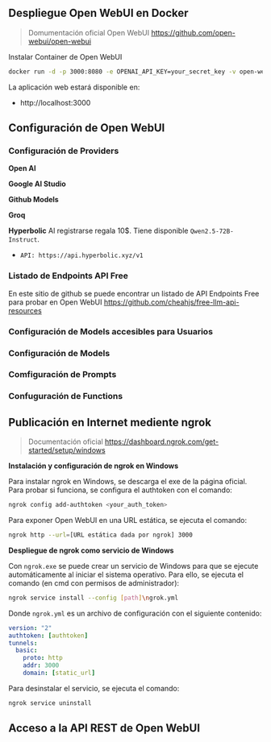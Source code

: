 ## Despliegue Open WebUI en Docker 

> Domumentación oficial Open WebUI
> https://github.com/open-webui/open-webui

Instalar Container de Open WebUI
```bash
docker run -d -p 3000:8080 -e OPENAI_API_KEY=your_secret_key -v open-webui:/app/backend/data --name open-webui --restart always ghcr.io/open-webui/open-webui:main
```
La aplicación web estará disponible en: 
- http://localhost:3000

## Configuración de Open WebUI

### Configuración de Providers

**Open AI**

**Google AI Studio**

**Github Models**

**Groq**

**Hyperbolic**
Al registrarse regala 10$. Tiene disponible `Qwen2.5-72B-Instruct`.
- ``API: https://api.hyperbolic.xyz/v1``


### Listado de Endpoints API Free
En este sitio de github se puede encontrar un listado de API Endpoints Free para probar en Open WebUI
https://github.com/cheahjs/free-llm-api-resources 



### Configuración de Models accesibles para Usuarios

### Configuración de Models

### Comfiguración de Prompts

### Confuguración de Functions


## Publicación en Internet mediente ngrok

> Documentación oficial
> https://dashboard.ngrok.com/get-started/setup/windows

**Instalación y configuración de ngrok en Windows**

Para instalar ngrok en Windows, se descarga el exe de la página oficial.
Para probar si funciona, se configura el authtoken con el comando:
```bash
ngrok config add-authtoken <your_auth_token>
```
Para exponer Open WebUI en una URL estática, se ejecuta el comando:
```bash
ngrok http --url=[URL estática dada por ngrok] 3000
```

**Despliegue de ngrok como servicio de Windows**

Con `ngrok.exe` se puede crear un servicio de Windows para que se ejecute automáticamente al iniciar el sistema operativo. Para ello, se ejecuta el comando (en cmd con permisos de administrador):
```bash
ngrok service install --config [path]\ngrok.yml
```
Donde `ngrok.yml` es un archivo de configuración con el siguiente contenido:
```yaml
version: "2"
authtoken: [authtoken]
tunnels:
  basic:
    proto: http
    addr: 3000
    domain: [static_url]
```
Para desinstalar el servicio, se ejecuta el comando:
```bash
ngrok service uninstall
```



## Acceso a la API REST de Open WebUI
